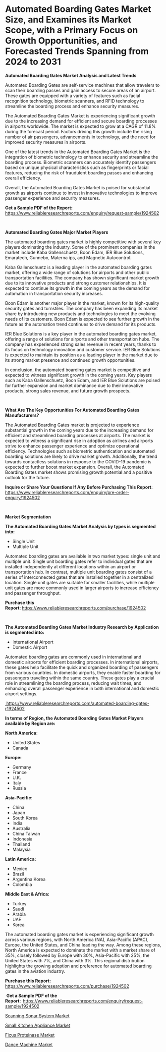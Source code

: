 <p><h1>Automated Boarding Gates Market Size, and Examines its Market Scope, with a Primary Focus on Growth Opportunities, and Forecasted Trends Spanning from 2024 to 2031</h1></p><p><strong>Automated Boarding Gates Market Analysis and Latest Trends</strong></p>
<p><p>Automated Boarding Gates are self-service machines that allow travelers to scan their boarding passes and gain access to secure areas of an airport. These gates are equipped with a variety of features such as facial recognition technology, biometric scanners, and RFID technology to streamline the boarding process and enhance security measures.</p><p>The Automated Boarding Gates Market is experiencing significant growth due to the increasing demand for efficient and secure boarding processes in airports worldwide. The market is expected to grow at a CAGR of 11.8% during the forecast period. Factors driving this growth include the rising number of air passengers, advancements in technology, and the need for improved security measures in airports.</p><p>One of the latest trends in the Automated Boarding Gates Market is the integration of biometric technology to enhance security and streamline the boarding process. Biometric scanners can accurately identify passengers based on unique physical characteristics such as fingerprints or facial features, reducing the risk of fraudulent boarding passes and enhancing overall efficiency.</p><p>Overall, the Automated Boarding Gates Market is poised for substantial growth as airports continue to invest in innovative technologies to improve passenger experience and security measures.</p></p>
<p><strong>Get a Sample PDF of the Report:&nbsp;</strong> <a href="https://www.reliableresearchreports.com/enquiry/request-sample/1924502">https://www.reliableresearchreports.com/enquiry/request-sample/1924502</a></p>
<p>&nbsp;</p>
<p><strong>Automated Boarding Gates Major Market Players</strong></p>
<p><p>The automated boarding gates market is highly competitive with several key players dominating the industry. Some of the prominent companies in the market include Kaba Gallenschuetz, Boon Edam, IER Blue Solutions, Emaratech, Gunnebo, Materna ips, and Magnetic Autocontrol.</p><p>Kaba Gallenschuetz is a leading player in the automated boarding gates market, offering a wide range of solutions for airports and other public transportation facilities. The company has shown significant market growth due to its innovative products and strong customer relationships. It is expected to continue its growth in the coming years as the demand for automation in transportation security increases.</p><p>Boon Edam is another major player in the market, known for its high-quality security gates and turnstiles. The company has been expanding its market share by introducing new products and technologies to meet the evolving needs of its customers. Boon Edam is expected to see further growth in the future as the automation trend continues to drive demand for its products.</p><p>IER Blue Solutions is a key player in the automated boarding gates market, offering a range of solutions for airports and other transportation hubs. The company has experienced strong sales revenue in recent years, thanks to its focus on technology innovation and customer service. IER Blue Solutions is expected to maintain its position as a leading player in the market due to its strong market presence and continued growth opportunities.</p><p>In conclusion, the automated boarding gates market is competitive and expected to witness significant growth in the coming years. Key players such as Kaba Gallenschuetz, Boon Edam, and IER Blue Solutions are poised for further expansion and market dominance due to their innovative products, strong sales revenue, and future growth prospects.</p></p>
<p>&nbsp;</p>
<p><strong>What Are The Key Opportunities For Automated Boarding Gates Manufacturers?</strong></p>
<p><p>The Automated Boarding Gates market is projected to experience substantial growth in the coming years due to the increasing demand for efficient and streamlined boarding processes at airports. The market is expected to witness a significant rise in adoption as airlines and airports strive to enhance passenger experience and optimize operational efficiency. Technologies such as biometric authentication and automated boarding solutions are likely to drive market growth. Additionally, the trend towards contactless solutions in response to the COVID-19 pandemic is expected to further boost market expansion. Overall, the Automated Boarding Gates market shows promising growth potential and a positive outlook for the future.</p></p>
<p><strong>Inquire or Share Your Questions If Any Before Purchasing This Report:</strong> <a href="https://www.reliableresearchreports.com/enquiry/pre-order-enquiry/1924502">https://www.reliableresearchreports.com/enquiry/pre-order-enquiry/1924502</a></p>
<p>&nbsp;</p>
<p><strong>Market Segmentation</strong></p>
<p><strong>The Automated Boarding Gates Market Analysis by types is segmented into:</strong></p>
<p><ul><li>Single Unit</li><li>Multiple Unit</li></ul></p>
<p><p>Automated boarding gates are available in two market types: single unit and multiple unit. Single unit boarding gates refer to individual gates that are installed independently at different locations within an airport or transportation hub. In contrast, multiple unit boarding gates consist of a series of interconnected gates that are installed together in a centralized location. Single unit gates are suitable for smaller facilities, while multiple unit gates are more commonly used in larger airports to increase efficiency and passenger throughput.</p></p>
<p><strong>Purchase this Report:&nbsp;</strong><a href="https://www.reliableresearchreports.com/purchase/1924502">https://www.reliableresearchreports.com/purchase/1924502</a></p>
<p>&nbsp;</p>
<p><strong>The Automated Boarding Gates Market Industry Research by Application is segmented into:</strong></p>
<p><ul><li>International Airport</li><li>Domestic Airport</li></ul></p>
<p><p>Automated boarding gates are commonly used in international and domestic airports for efficient boarding processes. In international airports, these gates help facilitate the quick and organized boarding of passengers from various countries. In domestic airports, they enable faster boarding for passengers traveling within the same country. These gates play a crucial role in streamlining the boarding process, reducing wait times, and enhancing overall passenger experience in both international and domestic airport settings.</p></p>
<p><a href="https://www.reliableresearchreports.com/automated-boarding-gates-r1924502">&nbsp;https://www.reliableresearchreports.com/automated-boarding-gates-r1924502</a></p>
<p><strong>In terms of Region, the Automated Boarding Gates Market Players available by Region are:</strong></p>
<p>
    <p> <strong> North America: </strong>
        <ul>
            <li>United States</li>
            <li>Canada</li>
        </ul>
        </p> 
    <p> <strong> Europe: </strong>
        <ul>
            <li>Germany</li>
            <li>France</li>
            <li>U.K.</li>
            <li>Italy</li>
            <li>Russia</li>
        </ul>
        </p> 
    <p> <strong> Asia-Pacific: </strong>
        <ul>
            <li>China</li>
            <li>Japan</li>
            <li>South Korea</li>
            <li>India</li>
            <li>Australia</li>
            <li>China Taiwan</li>
            <li>Indonesia</li>
            <li>Thailand</li>
            <li>Malaysia</li>
        </ul>
        </p> 
    <p> <strong> Latin America: </strong>
        <ul>
            <li>Mexico</li>
            <li>Brazil</li>
            <li>Argentina Korea</li>
            <li>Colombia</li>
        </ul>
        </p> 
    <p> <strong> Middle East & Africa: </strong>
        <ul>
            <li>Turkey</li>
            <li>Saudi</li>
            <li>Arabia</li>
            <li>UAE</li>
            <li>Korea</li>
        </ul>
    </p>
    </p>
<p><p>The automated boarding gates market is experiencing significant growth across various regions, with North America (NA), Asia-Pacific (APAC), Europe, the United States, and China leading the way. Among these regions, North America is expected to dominate the market with a market share of 35%, closely followed by Europe with 30%, Asia-Pacific with 25%, the United States with 7%, and China with 3%. This regional distribution highlights the growing adoption and preference for automated boarding gates in the aviation industry.</p></p>
<p><strong>Purchase this Report: </strong><a href="https://www.reliableresearchreports.com/purchase/1924502">https://www.reliableresearchreports.com/purchase/1924502</a></p>
<p>&nbsp;<strong>Get a Sample PDF of the Report:&nbsp;&nbsp;</strong><a href="https://www.reliableresearchreports.com/enquiry/request-sample/1924502">https://www.reliableresearchreports.com/enquiry/request-sample/1924502</a></p>
<p><strong></strong></p>
<p><p><a href="https://medium.com/@jeniw10236654655/scanning-sonar-system-market-share-size-trends-industry-analysis-report-by-application-400d5e005a92">Scanning Sonar System Market</a></p><p><a href="https://github.com/kmatchooka/Market-Research-Report-List-1/blob/main/small-kitchen-appliance-market.md">Small Kitchen Appliance Market</a></p><p><a href="https://github.com/DarrenSipes1990/Market-Research-Report-List-2/blob/main/ficus-proteinase-market.md">Ficus Proteinase Market</a></p><p><a href="https://medium.com/@kathleenjacksond65/global-dance-machine-market-by-product-type-by-application-by-region-and-companies-industry-ccb1c9c451ef">Dance Machine Market</a></p></p>